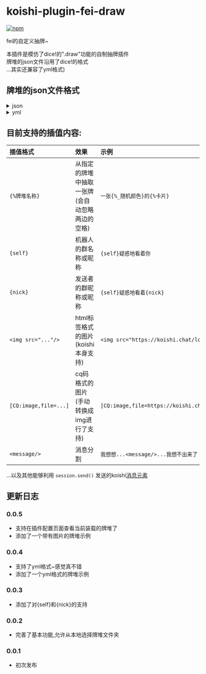 # koishi-plugin-fei-draw

[![npm](https://img.shields.io/npm/v/koishi-plugin-fei-draw?style=flat-square)](https://www.npmjs.com/package/koishi-plugin-fei-draw)

fei的自定义抽牌~

本插件是模仿了dice!的".draw"功能的自制抽牌插件<br>
牌堆的json文件沿用了dice!的格式<br>
...其实还兼容了yml格式)<br>

## 牌堆的json文件格式
<details>
<summary>json</summary>
<pre>
{
  "牌堆名称1": [
    "内容1",
    "内容2",
    ...
  ],
  "牌堆名称2": [
    "内容1",
    "内容2",
    ...
  ],
  "_备注": ["..."]
}
</pre>
</details>
<details>
<summary>yml</summary>
<pre>
牌堆名称1:
  - 内容1
  - 内容2
  - ...
牌堆名称2:
  - 内容1
  - 内容2
  - ...
_备注:
  - "..."
</details>

## 目前支持的插值内容:

插值格式 | 效果 | 示例
:--- | :--- | :---
`{%牌堆名称}` | 从指定的牌堆中抽取一张牌(会自动忽略两边的空格) | `一张{%_随机颜色}的{%卡片} `
`{self}` | 机器人的群名称或昵称 | `{self}疑惑地看着你`
`{nick}` | 发送者的群昵称或昵称 | `{self}疑惑地看着{nick}`
`<img src="..."/>` | html标签格式的图片(koishi本身支持) | `<img src="https://koishi.chat/logo.png"/>`
`[CQ:image,file=...]` | cq码格式的图片(手动转换成img进行了支持) | `[CQ:image,file=https://koishi.chat/logo.png]`
`<message/>` | 消息分割 | `我想想...<message/>...我想不出来了`

...以及其他能够利用 `session.send()` 发送的koishi[消息元素](https://koishi.chat/zh-CN/api/message/elements.html)

## 更新日志

### 0.0.5

- 支持在插件配置页面查看当前装载的牌堆了
- 添加了一个带有图片的牌堆示例

### 0.0.4

- 支持了yml格式~感觉真不错
- 添加了一个yml格式的牌堆示例

### 0.0.3

- 添加了对{self}和{nick}的支持

### 0.0.2

- 完善了基本功能,允许从本地选择牌堆文件夹

### 0.0.1

- 初次发布